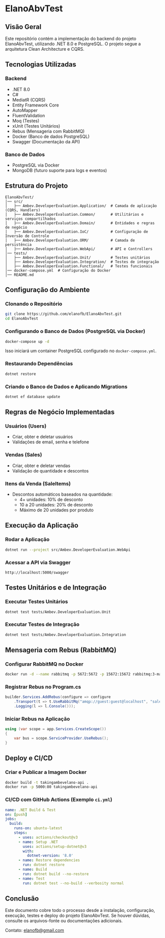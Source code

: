 # ElanoAbvTest

## Visão Geral
Este repositório contém a implementação do backend do projeto ElanoAbvTest, utilizando .NET 8.0 e PostgreSQL. O projeto segue a arquitetura Clean Architecture e CQRS.

## Tecnologias Utilizadas

### Backend
- .NET 8.0
- C#
- MediatR (CQRS)
- Entity Framework Core
- AutoMapper
- FluentValidation
- Moq (Testes)
- xUnit (Testes Unitários)
- Rebus (Mensageria com RabbitMQ)
- Docker (Banco de dados PostgreSQL)
- Swagger (Documentação da API)

### Banco de Dados
- PostgreSQL via Docker
- MongoDB (futuro suporte para logs e eventos)

## Estrutura do Projeto
```
ElanoAbvTest/
│── src/
│   ├── Ambev.DeveloperEvaluation.Application/  # Camada de aplicação (CQRS, Handlers)
│   ├── Ambev.DeveloperEvaluation.Common/       # Utilitários e serviços compartilhados
│   ├── Ambev.DeveloperEvaluation.Domain/       # Entidades e regras de negócio
│   ├── Ambev.DeveloperEvaluation.IoC/          # Configuração de Inversão de Controle
│   ├── Ambev.DeveloperEvaluation.ORM/          # Camada de persistência
│   ├── Ambev.DeveloperEvaluation.WebApi/       # API e Controllers
│── tests/
│   ├── Ambev.DeveloperEvaluation.Unit/         # Testes unitários
│   ├── Ambev.DeveloperEvaluation.Integration/  # Testes de integração
│   ├── Ambev.DeveloperEvaluation.Functional/   # Testes funcionais
│── docker-compose.yml  # Configuração do Docker
│── README.md
```

## Configuração do Ambiente

### Clonando o Repositório
```bash
git clone https://github.com/elanofb/ElanoAbvTest.git
cd ElanoAbvTest
```

### Configurando o Banco de Dados (PostgreSQL via Docker)
```bash
docker-compose up -d
```
Isso iniciará um container PostgreSQL configurado no `docker-compose.yml`.

### Restaurando Dependências
```bash
dotnet restore
```

### Criando o Banco de Dados e Aplicando Migrations
```bash
dotnet ef database update
```

## Regras de Negócio Implementadas

### Usuários (Users)
- Criar, obter e deletar usuários
- Validações de email, senha e telefone

### Vendas (Sales)
- Criar, obter e deletar vendas
- Validação de quantidade e descontos

### Itens da Venda (SaleItems)
- Descontos automáticos baseados na quantidade:
  - 4+ unidades: 10% de desconto
  - 10 a 20 unidades: 20% de desconto
  - Máximo de 20 unidades por produto

## Execução da Aplicação

### Rodar a Aplicação
```bash
dotnet run --project src/Ambev.DeveloperEvaluation.WebApi
```

### Acessar a API via Swagger
```
http://localhost:5000/swagger
```

## Testes Unitários e de Integração

### Executar Testes Unitários
```bash
dotnet test tests/Ambev.DeveloperEvaluation.Unit
```

### Executar Testes de Integração
```bash
dotnet test tests/Ambev.DeveloperEvaluation.Integration
```

## Mensageria com Rebus (RabbitMQ)

### Configurar RabbitMQ no Docker
```bash
docker run -d --name rabbitmq -p 5672:5672 -p 15672:15672 rabbitmq:3-management
```

### Registrar Rebus no Program.cs
```csharp
builder.Services.AddRebus(configure => configure
    .Transport(t => t.UseRabbitMq("amqp://guest:guest@localhost", "sales_queue"))
    .Logging(l => l.Console()));
```

### Iniciar Rebus na Aplicação
```csharp
using (var scope = app.Services.CreateScope())
{
    var bus = scope.ServiceProvider.UseRebus();
}
```

## Deploy e CI/CD

### Criar e Publicar a Imagem Docker
```bash
docker build -t takingambevelano-api .
docker run -p 5000:80 takingambevelano-api
```

### CI/CD com GitHub Actions (Exemplo `ci.yml`)
```yaml
name: .NET Build & Test
on: [push]
jobs:
  build:
    runs-on: ubuntu-latest
    steps:
      - uses: actions/checkout@v3
      - name: Setup .NET
        uses: actions/setup-dotnet@v3
        with:
          dotnet-version: '8.0'
      - name: Restore dependencies
        run: dotnet restore
      - name: Build
        run: dotnet build --no-restore
      - name: Test
        run: dotnet test --no-build --verbosity normal
```

## Conclusão
Este documento cobre todo o processo desde a instalação, configuração, execução, testes e deploy do projeto ElanoAbvTest. Se houver dúvidas, consulte os arquivos-fonte ou documentações adicionais.

Contato: elanofb@gmail.com 
